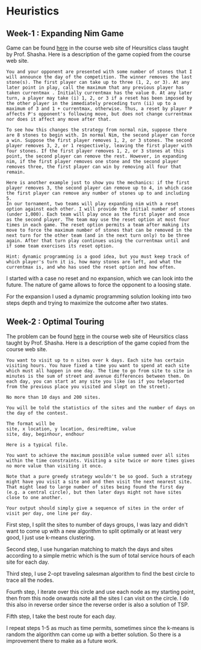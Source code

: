 # Heuristics

## Week-1 : Expanding Nim Game
Game can be found [here](https://cs.nyu.edu/courses/fall20/CSCI-GA.2965-001/expandingnim.html) in the course web site of Heursitics class taught by Prof. Shasha. Here is a description of the game copied from the course web site.
```
You and your opponent are presented with some number of stones that I will announce the day of the competition. The winner removes the last stone(s). The first player can take up to three (1, 2, or 3). At any later point in play, call the maximum that any previous player has taken currentmax . Initially currentmax has the value 0. At any later turn, a player may take (i) 1, 2, or 3 if a reset has been imposed by the other player in the immediately preceding turn (ii) up to a maximum of 3 and 1 + currentmax, otherwise. Thus, a reset by player P affects P's opponent's following move, but does not change currentmax nor does it affect any move after that.

To see how this changes the strategy from normal nim, suppose there are 8 stones to begin with. In normal Nim, the second player can force a win. Suppose the first player removes 1, 2, or 3 stones. The second player removes 3, 2, or 1 respectively, leaving the first player with four stones. If the first player removes 1, 2, or 3 stones at this point, the second player can remove the rest. However, in expanding nim, if the first player removes one stone and the second player removes three, the first player can win by removing all four that remain.

Here is another example just to show you the mechanics: if the first player removes 3, the second player can remove up to 4, in which case the first player can remove any number of stones up to and including 5.
In our tornament, two teams will play expanding nim with a reset option against each other. I will provide the initial number of stones (under 1,000). Each team will play once as the first player and once as the second player. The team may use the reset option at most four times in each game. The reset option permits a team after making its move to force the maximum number of stones that can be removed in the next turn for the other team (and in the next turn only) to be three again. After that turn play continues using the currentmax until and if some team exercises its reset option.

Hint: dynamic programming is a good idea, but you must keep track of which player's turn it is, how many stones are left, and what the currentmax is, and who has used the reset option and how often.

```

I started with a case no reset and no expansion, which we can look into the future. The nature of game allows to force the opponent to a loosing state.

For the expansion I used a dynamic programming solution looking into two steps depth and trying to maximize the outcome after two states. 

## Week-2 : Optimal Touring
The problem can be found [here](https://cs.nyu.edu/courses/fall20/CSCI-GA.2965-001/tour.html) in the course web site of Heursitics class taught by Prof. Shasha. Here is a description of the game copied from the course web site.
```
You want to visit up to n sites over k days. Each site has certain visiting hours. You have fixed a time you want to spend at each site which must all happen in one day. The time to go from site to site in minutes is the sum of street and avenue differences between them. On each day, you can start at any site you like (as if you teleported from the previous place you visited and slept on the street).

No more than 10 days and 200 sites.

You will be told the statistics of the sites and the number of days on the day of the contest.

The format will be
site, x location, y location, desiredtime, value
site, day, beginhour, endhour

Here is a typical file.

You want to achieve the maximum possible value summed over all sites within the time constraints. Visiting a site twice or more times gives no more value than visiting it once.

Note that a pure greedy strategy wouldn't be so good. Such a strategy might have you visit a site and and then visit the next nearest site. That might lead to large number of sites being found the first day (e.g. a central circle), but then later days might not have sites close to one another.

Your output should simply give a sequence of sites in the order of visit per day, one line per day.

```

First step, I split the sites to number of days groups, I was lazy and didn't want to come up with a new algorithm to split optimally or at least very good, I just use k-means clustering.

Second step, I use hungarian matching to match the days and sites according to a simple metric which is the sum of total service hours of each site for each day. 

Third step, I use 2-opt traveling salesman algorithm to find the best circle to trace all the nodes.

Fourth step, I iterate over this circle and use each node as my starting point, then from this node onwards note all the sites I can visit on the circle. I do this also in reverse order since the reverse order is also a solution of TSP.

Fifth step, I take the best route for each day. 

I repeat steps 1-5 as much as time permits, sometimes since the k-means is random the algorithm can come up with a better solution. So there is a improvement there to make as a future work.



